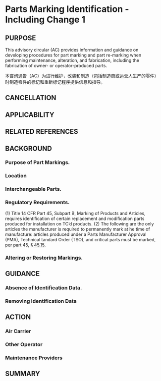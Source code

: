 # Parts Marking Identification - Including Change 1

## PURPOSE
This advisory circular (AC) provides information and guidance on developing procedures for part marking and part re-marking when performing maintenance, alteration, and fabrication, including the fabrication of owner- or operator-produced parts.

本咨询通告（AC）为进行维护，改装和制造（包括制造商或运营人生产的零件）时制造零件的标记和重新标记程序提供信息和指导。

## CANCELLATION
## APPLICABILITY
## RELATED REFERENCES
## BACKGROUND
### Purpose of Part Markings.
### Location
### Interchangeable Parts. 
### Regulatory Requirements.
(1) Title 14 CFR Part 45, Subpart B, Marking of Products and Articles, requires identification of certain replacement and modification parts produced for installation on TC’d products.
(2) The following are the only articles the manufacturer is required to permanently mark at he time of manufacture: articles produced under a Parts Manufacturer Approval (PMA), Technical tandard Order (TSO), and critical parts must be marked, per part 45, [§ 45.15](../../Part/45/15.md).
### Altering or Restoring Markings.

## GUIDANCE
### Absence of Identification Data.
### Removing Identification Data

## ACTION
### Air Carrier
### Other Operator
### Maintenance Providers

## SUMMARY
